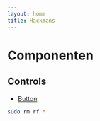 ```yaml
---
layout: home
title: Hackmans
---
```

# Componenten

## Controls
* [Button](/docs/controls/button.html)

```bash
sudo rm rf *
```